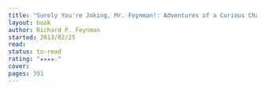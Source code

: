 ```yaml
---
title: "Surely You're Joking, Mr. Feynman!: Adventures of a Curious Character"
layout: book
author: Richard P. Feynman
started: 2013/02/25
read: 
status: to-read
rating: "★★★★☆"
cover: 
pages: 391
---
```

